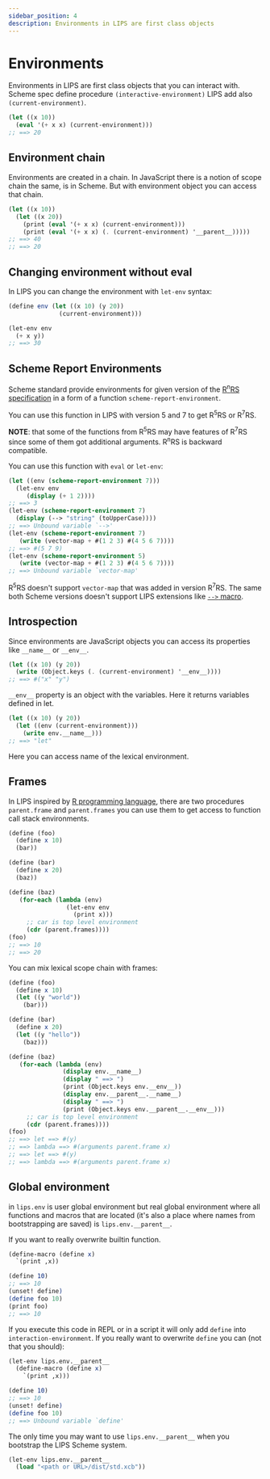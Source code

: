 ```yaml
---
sidebar_position: 4
description: Environments in LIPS are first class objects
---
```


# Environments

Environments in LIPS are first class objects that you can interact with.
Scheme spec define procedure `(interactive-environment)` LIPS add also `(current-environment)`.


```scheme
(let ((x 10))
  (eval '(+ x x) (current-environment)))
;; ==> 20
```

## Environment chain

Environments are created in a chain. In JavaScript there is a notion of scope chain the same,
is in Scheme. But with environment object you can access that chain.

```scheme
(let ((x 10))
  (let ((x 20))
    (print (eval '(+ x x) (current-environment)))
    (print (eval '(+ x x) (. (current-environment) '__parent__)))))
;; ==> 40
;; ==> 20
```

## Changing environment without eval

In LIPS you can change the environment with `let-env` syntax:

```scheme
(define env (let ((x 10) (y 20))
              (current-environment)))

(let-env env
  (+ x y))
;; ==> 30
```

## Scheme Report Environments
Scheme standard provide environments for given version of the [R<sup>n</sup>RS
specification](/docs/scheme-intro/what-is-lisp#standards) in a form of a function
`scheme-report-environment`.

You can use this function in LIPS with version 5 and 7 to get R<sup>5</sup>RS or R<sup>7</sup>RS.

**NOTE**: that some of the functions from R<sup>5</sup>RS may have features of R<sup>7</sup>RS since
some of them got additional arguments. R<sup>n</sup>RS is backward compatible.

You can use this function with `eval` or `let-env`:

```scheme
(let ((env (scheme-report-environment 7)))
  (let-env env
     (display (+ 1 2))))
;; ==> 3
(let-env (scheme-report-environment 7)
  (display (--> "string" (toUpperCase))))
;; ==> Unbound variable `-->'
(let-env (scheme-report-environment 7)
   (write (vector-map + #(1 2 3) #(4 5 6 7))))
;; ==> #(5 7 9)
(let-env (scheme-report-environment 5)
   (write (vector-map + #(1 2 3) #(4 5 6 7))))
;; ==> Unbound variable `vector-map'
```

R<sup>5</sup>RS doesn't support `vector-map` that was added in version R<sup>7</sup>RS. The same
both Scheme versions doesn't support LIPS extensions like [`-->`
macro](/docs/lips/intro#helper-macros-and-functions).

## Introspection

Since environments are JavaScript objects you can access its properties like `__name__` or `__env__`.

```scheme
(let ((x 10) (y 20))
  (write (Object.keys (. (current-environment) '__env__))))
;; ==> #("x" "y")
```

`__env__` property is an object with the variables. Here it returns variables defined in let.

```scheme
(let ((x 10) (y 20))
  (let ((env (current-environment)))
    (write env.__name__)))
;; ==> "let"
```

Here you can access name of the lexical environment.

## Frames

In LIPS inspired by [R programming language](http://adv-r.had.co.nz/Environments.html), there are
two procedures `parent.frame` and `parent.frames` you can use them to get access to function
call stack environments.

```scheme
(define (foo)
  (define x 10)
  (bar))

(define (bar)
  (define x 20)
  (baz))

(define (baz)
   (for-each (lambda (env)
                (let-env env
                  (print x)))
     ;; car is top level environment
     (cdr (parent.frames))))
(foo)
;; ==> 10
;; ==> 20
```

You can mix lexical scope chain with frames:

```scheme
(define (foo)
  (define x 10)
  (let ((y "world"))
    (bar)))

(define (bar)
  (define x 20)
  (let ((y "hello"))
    (baz)))

(define (baz)
   (for-each (lambda (env)
               (display env.__name__)
               (display " ==> ")
               (print (Object.keys env.__env__))
               (display env.__parent__.__name__)
               (display " ==> ")
               (print (Object.keys env.__parent__.__env__)))
     ;; car is top level environment
     (cdr (parent.frames))))
(foo)
;; ==> let ==> #(y)
;; ==> lambda ==> #(arguments parent.frame x)
;; ==> let ==> #(y)
;; ==> lambda ==> #(arguments parent.frame x)
```

## Global environment

in `lips.env` is user global environment but real global environment where all functions and macros that are
located (it's also a place where names from bootstrapping are saved) is `lips.env.__parent__`.

If you want to really overwrite builtin function.

```scheme
(define-macro (define x)
  `(print ,x))

(define 10)
;; ==> 10
(unset! define)
(define foo 10)
(print foo)
;; ==> 10
```

If you execute this code in REPL or in a script it will only add `define` into `interaction-environment`.
If you really want to overwrite `define` you can (not that you should):

```scheme
(let-env lips.env.__parent__
  (define-macro (define x)
    `(print ,x)))

(define 10)
;; ==> 10
(unset! define)
(define foo 10)
;; ==> Unbound variable `define'
```

The only time you may want to use `lips.env.__parent__` when you bootstrap the LIPS Scheme system.

```scheme
(let-env lips.env.__parent__
  (load "<path or URL>/dist/std.xcb"))
```
